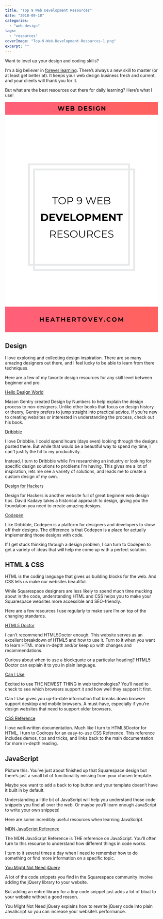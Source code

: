 ```yaml
---
title: "Top 9 Web Development Resources"
date: "2018-09-18"
categories: 
  - "web-design"
tags: 
  - "resources"
coverImage: "Top-9-Web-Development-Resources-1.png"
excerpt: ""
---
```


Want to level up your design and coding skills?

I’m a big believer in [forever learning](https://heathertovey.com/blog/learn-what-you-need). There’s always a new skill to master (or at least get better at). It keeps your web design business fresh and current, and your clients will thank you for it.

But what are the best resources out there for daily learning? Here’s what I use!

![ Top 9 Web Development Resources ](./images/Top-9-Web-Development-Resources.png)

## Design

I love exploring and collecting design inspiration. There are so many amazing designers out there, and I feel lucky to be able to learn from there techniques.

Here are a few of my favorite design resources for any skill level between beginner and pro.

[Hello Design World](https://www.amazon.com/dp/B06XQRY9ST/)

Mason Gentry created Design by Numbers to help explain the design process to non-designers. Unlike other books that focus on design history or theory, Gentry prefers to jump straight into practical advice. If you're new to creating websites or interested in understanding the process, check out his book.

[Dribbble](https://dribbble.com/)

I love Dribbble. I could spend hours (days even) looking through the designs posted there. But while that would be a beautiful way to spend my time, I can't justify the hit to my productivity.

Instead, I turn to Dribbble while I'm researching an industry or looking for specific design solutions to problems I'm having. This gives me a lot of inspiration, lets me see a variety of solutions, and leads me to create a custom design of my own.

[Design for Hackers](https://designforhackers.com/)

Design for Hackers is another website full of great beginner web design tips. David Kadavy takes a historical approach to design, giving you the foundation you need to create amazing designs.

[Codepen](https://codepen.io/)

Like Dribbble, Codepen is a platform for designers and developers to show off their designs. The difference is that Codepen is a place for actually implementing those designs with code.

If I get stuck thinking through a design problem, I can turn to Codepen to get a variety of ideas that will help me come up with a perfect solution.

## HTML & CSS

HTML is the coding language that gives us building blocks for the web. And CSS lets us make our websites beautiful.

While Squarespace designers are less likely to spend much time mucking about in the code, understanding HTML and CSS helps you to make your Squarespace websites more accessible and SEO-friendly.

Here are a few resources I use regularly to make sure I’m on top of the changing standards.

[HTML5 Doctor](http://html5doctor.com/)

I can't recommend HTML5Doctor enough. This website serves as an excellent breakdown of HTML5 and how to use it. Turn to it when you want to learn HTML more in-depth and/or keep up with changes and recommendations.

Curious about when to use a blockquote or a particular heading? HTML5 Doctor can explain it to you in plain language.

[Can I Use](https://caniuse.com/)

Excited to use THE NEWEST THING in web technologies? You'll need to check to see which browsers support it and how well they support it first.

Can I Use gives you up-to-date information that breaks down browser support desktop and mobile browsers. A must-have, especially if you're design websites that need to support older browsers.

[CSS Reference](https://tympanus.net/codrops/css_reference/)

I love well-written documentation. Much like I turn to HTML5Doctor for HTML, I turn to Codrops for an easy-to-use CSS Reference. This reference includes demos, tips and tricks, and links back to the main documentation for more in-depth reading.

## JavaScript

Picture this. You’ve just about finished up that Squarespace design but there’s just a small bit of functionality missing from your chosen template.

Maybe you want to add a back to top button and your template doesn’t have it built in by default.

Understanding a little bit of JavaScript will help you understand those code snippets you find all over the web. Or maybe you’ll learn enough JavaScript to write your own snippets!

Here are some incredibly useful resources when learning JavaScript.

[MDN JavaScript Reference](https://developer.mozilla.org/en-US/docs/Web/JavaScript/Reference)

The MDN JavaScript Reference is THE reference on JavaScript. You'll often turn to this resource to understand how different things in code works.

I turn to it several times a day when I need to remember how to do something or find more information on a specific topic.

[You Might Not Need jQuery](http://youmightnotneedjquery.com/)

A lot of the code snippets you find in the Squarespace community involve adding the jQuery library to your website.

But adding an entire library for a tiny code snippet just adds a lot of bloat to your website without a good reason.

You Might Not Need jQuery explains how to rewrite jQuery code into plain JavaScript so you can increase your website’s performance.